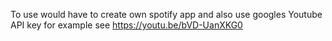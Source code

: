 To use would have to create own spotify app and also use googles Youtube API key for example see [](https://youtu.be/bVD-UanXKG0)https://youtu.be/bVD-UanXKG0
